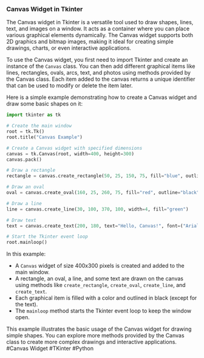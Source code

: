 ### Canvas Widget in Tkinter

The Canvas widget in Tkinter is a versatile tool used to draw shapes, lines, text, and images on a window. It acts as a container where you can place various graphical elements dynamically. The Canvas widget supports both 2D graphics and bitmap images, making it ideal for creating simple drawings, charts, or even interactive applications.

To use the Canvas widget, you first need to import Tkinter and create an instance of the `Canvas` class. You can then add different graphical items like lines, rectangles, ovals, arcs, text, and photos using methods provided by the Canvas class. Each item added to the canvas returns a unique identifier that can be used to modify or delete the item later.

Here is a simple example demonstrating how to create a Canvas widget and draw some basic shapes on it:

```python
import tkinter as tk

# Create the main window
root = tk.Tk()
root.title("Canvas Example")

# Create a Canvas widget with specified dimensions
canvas = tk.Canvas(root, width=400, height=300)
canvas.pack()

# Draw a rectangle
rectangle = canvas.create_rectangle(50, 25, 150, 75, fill="blue", outline="black")

# Draw an oval
oval = canvas.create_oval(160, 25, 260, 75, fill="red", outline="black")

# Draw a line
line = canvas.create_line(30, 100, 370, 100, width=4, fill="green")

# Draw text
text = canvas.create_text(200, 180, text="Hello, Canvas!", font=("Arial", 16), fill="purple")

# Start the Tkinter event loop
root.mainloop()
```

In this example:
- A `Canvas` widget of size 400x300 pixels is created and added to the main window.
- A rectangle, an oval, a line, and some text are drawn on the canvas using methods like `create_rectangle`, `create_oval`, `create_line`, and `create_text`.
- Each graphical item is filled with a color and outlined in black (except for the text).
- The `mainloop` method starts the Tkinter event loop to keep the window open.

This example illustrates the basic usage of the Canvas widget for drawing simple shapes. You can explore more methods provided by the Canvas class to create more complex drawings and interactive applications. #Canvas Widget #TKinter #Python